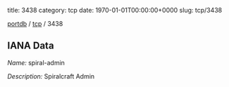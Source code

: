 title: 3438
category: tcp
date: 1970-01-01T00:00:00+0000
slug: tcp/3438

[portdb](/) / [tcp](/category/tcp.html) / 3438


## IANA Data

_Name:_ spiral-admin

_Description:_ Spiralcraft Admin

